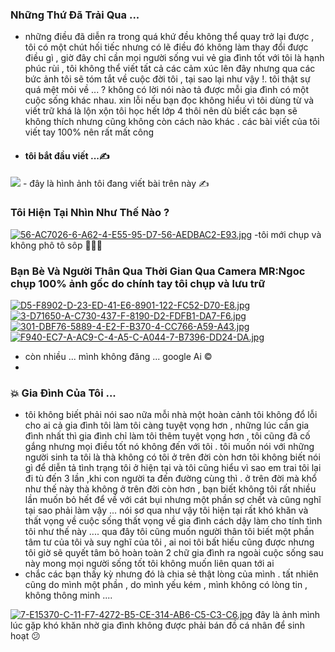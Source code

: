 ### Những Thứ Đã Trải Qua ...

- những điều đã diễn ra trong quá khứ đều không thể quay trở lại được , tôi có một chút hối tiếc nhưng có lẽ điều đó không làm thay đổi được điều gì , giờ đây chỉ cần mọi người sống vui vẻ gia đình tốt với tôi là hạnh phúc rùi , tôi không thể viết tất cả các cảm xúc lên đây nhưng qua các bức ảnh tôi sẽ tóm tắt về cuộc đời tôi , tại sao lại như vậy !. tôi thật sự quá mệt mỏi về ... ? không có lời nói nào tả được mỗi gia đình có một cuộc sống khác nhau. xin lỗi nếu bạn đọc không hiểu vì tôi dùng từ và viết trữ khá là lộn xộn tôi học hết lớp 4 thôi nên dù biết các bạn sẽ không thích  nhưng cũng không còn cách nào khác . các bài viết của tôi viết tay 100% nên rất mất công
- 
  #### tôi bắt đầu viết ...✍️
<img src="https://i.postimg.cc/vBCCKkvn/F6-DDA1-E4-8-E95-44-E2-B003-F3390-ED61418.jpg">
 - đây là hình ảnh tôi đang viết bài trên này ✍

 ### Tôi Hiện Tại Nhìn Như Thế Nào ?
  [![56-AC7026-6-A62-4-E55-95-D7-56-AEDBAC2-E93.jpg](https://i.postimg.cc/VNh1X3Fy/56-AC7026-6-A62-4-E55-95-D7-56-AEDBAC2-E93.jpg)](https://postimg.cc/DW1tTpD5)
  -tôi mới chụp và không phô tô sôp 👨🏻‍💻
  
### Bạn Bè Và Người Thân Qua Thời Gian Qua Camera MR:Ngoc chụp 100% ảnh gốc do chính tay tôi chụp và lưu trữ 
[![D5-F8902-D-23-ED-41-E6-8901-122-FC52-D70-E8.jpg](https://i.postimg.cc/GhfQwKzL/D5-F8902-D-23-ED-41-E6-8901-122-FC52-D70-E8.jpg)](https://postimg.cc/gnvR3vfQ)
[![3-D71650-A-C730-437-F-8190-D2-FDFB1-DA7-F6.jpg](https://i.postimg.cc/y8STVRrF/3-D71650-A-C730-437-F-8190-D2-FDFB1-DA7-F6.jpg)](https://postimg.cc/HrdMzrmx)
[![301-DBF76-5889-4-E2-F-B370-4-CC766-A59-A43.jpg](https://i.postimg.cc/yYxPbtmp/301-DBF76-5889-4-E2-F-B370-4-CC766-A59-A43.jpg)](https://postimg.cc/qzfytmZ2)
[![F940-EC7-A-AC9-C-4-A5-C-A044-7-B7396-DD24-DA.jpg](https://i.postimg.cc/rsFJcYvm/F940-EC7-A-AC9-C-4-A5-C-A044-7-B7396-DD24-DA.jpg)](https://postimg.cc/bDWb9LYc)
 - còn nhiều ... mình không đăng ... google Ai ©
 - 
### 💥 Gia Đình Của Tôi ...
- tôi không biết phải nói sao nữa mỗi nhà một hoàn cảnh tôi không đổ lỗi cho ai cả  gia đình tôi làm tôi càng tuyệt vọng hơn , những lúc cần gia đình nhất thì gia đình chỉ làm tôi thêm tuyệt vọng hơn , tôi cũng đã cố gắng nhưng mọi điều tốt nó không đến với tôi . tôi muốn nói với những người sinh ta tôi là thà không có tôi ở trên đời còn hơn tôi không biết nói gì để diễn tả tình trạng tôi ở hiện tại và tôi cũng hiểu vì sao em trai tôi lại đi tù đến 3 lần ,khi con người ta đến đường cùng thì . ở trên đời mà khổ như thế này thà không ở trên đời còn hơn , bạn biết không tôi rất nhiều lần muốn bỏ hết để về với cát bụi nhưng một phần sợ chết và cũng nghĩ tại sao phải làm vậy ... nói sơ qua như vậy tôi hiện tại rất khó khăn và thất vọng về cuộc sống thất vọng về gia đình cách dậy làm cho tính tình tôi như thế này .... qua đây tôi cũng muốn người thân tôi biết một phần tâm tư của tôi và suy nghĩ của tôi , ai noi tôi bất hiếu cũng được nhưng tôi giờ sẽ quyết tâm bỏ hoàn toàn 2 chữ gia đình ra ngoài cuộc sống sau này mong mọi người sống tốt tôi không muốn liên quan tới ai 
- chắc các bạn thấy kỳ nhưng đó là chia sẻ thật lòng của mình . tất nhiên cũng do mình một phần , do mình yếu kém , mình không có lòng tin , không thông minh ....

[![7-E15370-C-11-F7-4272-B5-CE-314-AB6-C5-C3-C6.jpg](https://i.postimg.cc/mrVkjFcD/7-E15370-C-11-F7-4272-B5-CE-314-AB6-C5-C3-C6.jpg)](https://postimg.cc/wty9TMQ8)
đây là ảnh mình lúc gặp khó khăn nhờ gia đình không được phải bán đồ cá nhân để sinh hoạt 😕

